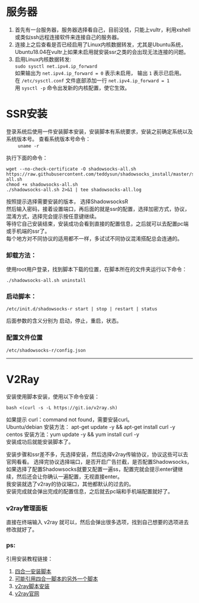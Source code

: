 # 服务器
1. 首先有一台服务器，服务器选择看自己，目前没钱，只能上vultr，利用xshell或类似ssh远程连接软件来连接自己的服务器。  
2. 连接上之后查看是否已经启用了Linux内核数据转发，尤其是Ubuntu系统，Ubuntu18.04在vultr上如果未启用就安装ssr之类的会出现无法连接的问题。  
3. 启用Linux内核数据转发:  
```sudo sysctl net.ipv4.ip_forward```  
如果输出为 ```net.ipv4.ip_forward = 0``` 表示未启用， 输出 ```1``` 表示已启用。  
在 ```/etc/sysctl.conf``` 文件底部添加一行
```net.ipv4.ip_forward = 1```  
用 ```sysctl -p``` 命令出发新的内核配置，使它生效。  

# SSR安装
登录系统后使用一件安装脚本安装，安装脚本有系统要求，安装之前确定系统以及系统版本号。
查看系统版本号命令：  
&nbsp;&nbsp;&nbsp;&nbsp;&nbsp;&nbsp;&nbsp;&nbsp;```uname -r``` 

执行下面的命令：  
```
wget --no-check-certificate -O shadowsocks-all.sh https://raw.githubusercontent.com/teddysun/shadowsocks_install/master/shadowsocks-all.sh  
chmod +x shadowsocks-all.sh  
./shadowsocks-all.sh 2>&1 | tee shadowsocks-all.log
```
按照提示选择需要安装的版本， 选择ShadowsocksR  
然后输入密码，接着设置端口，再后面的就是ssr的配置，选择加密方式，协议，混淆方式，选择完会提示按任意键继续。  
等待它自己安装结束，安装成功会看到直接的配置信息，之后就可以去配置pc端或手机端的ssr了。  
每个地方对不同协议的适用都不一样，多试试不同协议混淆搭配总会连通的。  

### 卸载方法：  
使用root用户登录，找到脚本下载的位置，在脚本所在的文件夹运行以下命令：
```
./shadowsocks-all.sh uninstall
```

### 启动脚本：
```
/etc/init.d/shadowsocks-r start | stop | restart | status
```
后面参数的含义分别为 启动，停止，重启，状态。

### 配置文件位置
```
/etc/shadowsocks-r/config.json
```

--------
# V2Ray
安装使用脚本安装，使用以下命令安装：  
```
bash <(curl -s -L https://git.io/v2ray.sh)
```
如果提示 curl：command not found，需要安装curl。  
Ubuntu/debian 安装方法： apt-get update -y && apt-get install curl -y  
centos 安装方法：yum update -y && yum install curl -y  
安装成功后就能安装脚本了。

安装步骤和ssr差不多，先选择安装，然后选择v2ray传输协议，协议这些可以去官网看看。
选择完协议选择端口，是否开启广告拦截，是否配置Shadowsocks，如果选择了配置Shadowsocks就要又配置一遍ss，配置完就会提示enter键继续，然后还会让你确认一遍配置，无视直接enter。  
我安装就选了v2ray的协议端口，其他都默认的过去的。  
安装完成就会弹出完成的配置信息，之后就去pc端和手机端配置就好了。  
### v2ray管理面板
直接在终端输入 v2ray 就可以，然后会弹出很多选项，找到自己想要的选项进去修改就好了。


### ps:
引用安装教程链接：  
1. [四合一安装脚本](https://teddysun.com/486.html)
2. [可能引用四合一脚本的另外一个脚本](https://segmentfault.com/a/1190000017952445)
3. [v2ray脚本安装](https://ppig.xyz/post/2/)
4. [v2ray官网](https://www.v2ray.com/)